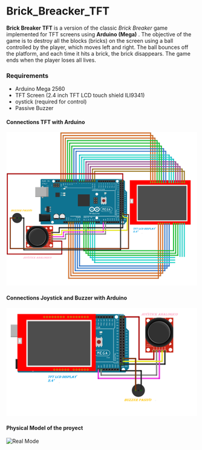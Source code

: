 # Brick_Breacker_TFT

**Brick Breaker TFT** is a version of the classic *Brick Breaker* game implemented for TFT screens using  **Arduino (Mega)** . The objective of the game is to destroy all the blocks (bricks) on the screen using a ball controlled by the player, which moves left and right. The ball bounces off the platform, and each time it hits a brick, the brick disappears. The game ends when the player loses all lives.

### Requirements

* Arduino Mega 2560
* TFT Screen (2.4 inch TFT LCD touch shield ILI9341)
* oystick (required for control)
* Passive Buzzer

#### Connections TFT with Arduino

![Modelo 0.1](https://github.com/Trex-Codes/Brick_Breacker_TFT/blob/master/images/Arduino_Ball.png?raw=true)


#### Connections Joystick and Buzzer with Arduino

![Model 0.2](https://github.com/Trex-Codes/Brick_Breacker_TFT/blob/master/images/Arduino_Ball2.png?raw=true)

#### Physical Model of the proyect
![Real Mode](https://github.com/Trex-Codes/Brick_Breacker_TFT/blob/master/images/20240524_194350.png?raw=true)

